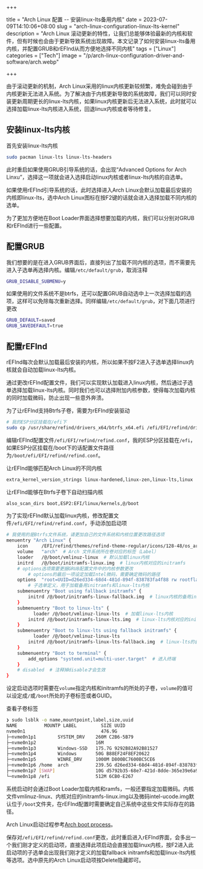 +++

title = "Arch Linux 配置 -- 安装linux-lts备用内核"
date = 2023-07-09T14:10:06+08:00
slug = "arch-linux-configuration-linux-lts-kernel"
description = "Arch Linux 滚动更新的特性，让我们总能够体验最新的内核和软件，但有时候也会由于更新导致系统出现故障。本文记录了如何安装linux-lts备用内核，并配置GRUB和rEFInd从而方便地选择不同内核"
tags = ["Linux"]
categories = ["Tech"]
image = "/p/arch-linux-configuration-driver-and-software/arch.webp"

+++

由于滚动更新的机制，Arch Linux采用的linux内核更新较频繁，难免会碰到由于内核更新无法进入系统。为了解决由于内核更新导致的系统故障，我们可以同时安装更新周期更长的linux-lts内核，如果linux内核更新后无法进入系统，此时就可以选择加载linux-lts内核进入系统，回退linux内核或者等待修复。

## 安装linux-lts内核

首先安装linux-lts内核

```bash
sudo pacman linux-lts linux-lts-headers
```

此时重启如果使用GRUB引导系统的话，会出现“Advanced Options for Arch Linxu”，选择这一项就会进入选择启动linux内核或者linux-lts内核的自选单。

如果使用rEFInd引导系统的话，此时选择进入Arch Linux会默认加载最后安装的内核即linux-lts，选中Arch Linux图标在按F2键的话就会进入选择加载不同内核的选单。

为了更加方便地在Boot Loader界面选择想要加载的内核，我们可以分别对GRUB和rEFInd进行一些配置。

## 配置GRUB

我们想要的是在进入GRUB界面后，直接列出了加载不同内核的选项，而不需要先进入子选单再选择内核。编辑`/etc/default/grub`，取消注释

```bash
GRUB_DISABLE_SUBMENU=y
```

如果使用的文件系统不是btrfs，还可以配置GRUB自动选中上一次选择加载的选项，这样可以免除每次重新选择。同样编辑`/etc/default/grub`，对下面几项进行更改

```bash
GRUB_DEFAULT=saved
GRUB_SAVEDEFAULT=true
```

## 配置rEFInd

rEFInd每次会默认加载最后安装的内核，所以如果不按F2进入子选单选择linux内核就会自动加载linux-lts内核。

通过更改rEFInd配置文件，我们可以实现默认加载进入linux内核，然后通过子选单选择加载linux-lts内核。同时我们也可以选择附加内核参数，使得每次加载内核的同时加载微码，防止出现一些意外奔溃。

为了让rEFInd支持Btrfs子卷，需要为rEFInd安装驱动

```bash
# 我的ESP分区挂载在/efi下
sudo cp /usr/share/refind/drivers_x64/btrfs_x64.efi /efi/EFI/refind/drivers_x64/btrfs_x64.efi
```

编辑rEFInd配置文件`/efi/EFI/refind/refind.conf`，我的ESP分区挂载在`/efi`，如果ESP分区挂载在/boot下的话配置文件路径为`/boot/efi/EFI/refind/refind.conf`。

让rEFInd能够匹配Arch Linux的不同内核

```bash
extra_kernel_version_strings linux-hardened,linux-zen,linux-lts,linux
```

让rEFInd能够在Btrfs子卷下自动扫描内核

```bash
also_scan_dirs boot,ESP2:EFI/linux/kernels,@/boot
```

为了实现rEFInd默认加载linux内核，修改配置文件`/efi/EFI/refind/refind.conf`，手动添加启动项

```bash
# 我使用的是Btrfs文件系统，请更加自己的文件系统和内核位置更改路径选项
menuentry "Arch Linux" {
    icon     /EFI/refind/themes/refind-theme-regular/icons/128-48/os_arch.png
    volume   "arch"  # Arch 文件系统所在卷对应的标签（Label）
    loader   /@/boot/vmlinuz-linux  # 默认加载linux内核
    initrd   /@/boot/initramfs-linux.img  # linux内核对应的initramfs
    # options选项需要更据GRUB配置文件中的内核参数更改
		# options的最后一项设定加载Intel微码，需要确定微码的路径
    options  "root=UUID=d26ed334-68d4-481d-894f-838783fa4f88 rw rootflags=subvol=@ loglevel=5 nowatchdog initrd=@\boot\intel-ucode.img"
		# 子选单定义，用于加载备用initramfs和linux-lts内核
    submenuentry "Boot using fallback initramfs" {
        initrd /@/boot/initramfs-linux-fallback.img  # linux内核的备用initramfs
    }
    submenuentry "Boot to linux-lts" {
    	  loader /@/boot/vmlinuz-linux-lts  # 加载linux-lts内核
        initrd /@/boot/initramfs-linux-lts.img  # linux-lts内核对应的initramfs
    }
    submenuentry "Boot to linux-lts using fallback initramfs" {
    	  loader /@/boot/vmlinuz-linux-lts
        initrd /@/boot/initramfs-linux-lts-fallback.img  # linux-lts的备用initramfs
    }
    submenuentry "Boot to terminal" {
        add_options "systemd.unit=multi-user.target"  # 进入终端
    }
    # disabled  # 注释掉disable才会生效
}
```

设定启动选项时需要在`volume`指定内核和initramfs的所处的子卷，`volume`的值可以设定成`/`或`/boot`所处的子卷标签或者GUID。

查看子卷标签

```bash
❯ sudo lsblk -o name,mountpoint,label,size,uuid
NAME          MOUNTP LABEL         SIZE UUID
nvme0n1                            476.9G 
├─nvme0n1p1        SYSTEM_DRV    260M C2B6-5B79
├─nvme0n1p2                      16M 
├─nvme0n1p3        Windows-SSD   175.7G 9292B82A92B81527
├─nvme0n1p4        Windows       50G B88EF24F8EF20622
├─nvme0n1p5        WINRE_DRV     1000M D800BC7600BC5CE6
├─nvme0n1p6 /home  arch          239.5G d26ed334-68d4-481d-894f-838783fa4f88
├─nvme0n1p7 [SWAP]               10G d5792b35-68e7-421d-8dde-365e39e6a92b
└─nvme0n1p8 /efi                 512M 6CB0-E267
```

系统启动时会通过Boot Loader加载内核和ramfs，一般还要指定加载微码。内核文件vmlinuz-linux、内核对应的initramfs-linux.img以及微码intel-ucode.img默认位于`/boot`文件夹，在rEFInd配置时需要确定自己系统中这些文件实际存在的路径。

Arch Linux启动过程参考[Arch boot process](https://wiki.archlinux.org/title/Arch_boot_process)。

保存对`/efi/EFI/refind/refind.conf`更改，此时重启进入rEFInd界面，会多出一个我们刚才定义的启动项，直接选择此项启动会直接加载linux内核，按F2进入此启动项的子选单会出现我们刚才定义的加载fallback initramfs和加载linux-lts内核等选项。选中原先的Arch Linux启动项按Delete隐藏即可。
